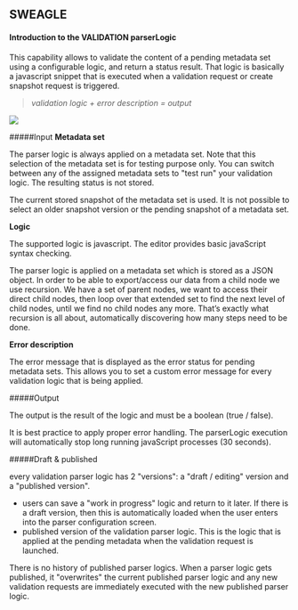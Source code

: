 ## SWEAGLE 
#### Introduction to the VALIDATION parserLogic

This capability allows to validate the content of a pending metadata set using a configurable logic, and return a status result. That logic is basically a javascript snippet that is executed when a validation request or create snapshot request is triggered.
> *validation logic + error description = output*

![](https://s3-us-west-2.amazonaws.com/media.forumbee.com/i/9e748637-e323-4261-96cb-0d8320c5f814/h/547.png)


#####Input
**Metadata set**

The parser logic is always applied on a metadata set. Note that this selection of the metadata set is for testing purpose only. You can switch between any of the assigned metadata sets to "test run" your validation logic. The resulting status is not stored.

The current stored snapshot of the metadata set is used. It is not possible to select an older snapshot version or the pending snapshot of a metadata set.

**Logic**

The supported logic is javascript. The editor provides basic javaScript syntax checking.

The parser logic is applied on a metadata set which is stored as a JSON object. In order to be able to export/access our data from a child node we use recursion. We have a set of parent nodes, we want to access their direct child nodes, then loop over that extended set to find the next level of child nodes, until we find no child nodes any more. That’s exactly what recursion is all about, automatically discovering how many steps need to be done.

**Error description**

The error message that is displayed as the error status for pending metadata sets. This allows you to set a custom error message for every validation logic that is being applied.

#####Output

The output is the result of the logic and must be a boolean (true / false).

It is best practice to apply proper error handling. The parserLogic execution will automatically stop long running javaScript processes (30 seconds).

#####Draft & published

every validation parser logic has 2 "versions": a "draft / editing" version and a "published version".
+ users can save a "work in progress" logic and return to it later. If there is a draft version, then this is automatically loaded when the user enters into the parser configuration screen.
+ published version of the validation parser logic. This is the logic that is applied at the pending metadata when the validation request is launched.

There is no history of published parser logics. When a parser logic gets published, it "overwrites" the current published parser logic and any new validation requests are immediately executed with the new published parser logic.




